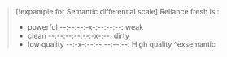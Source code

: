 
>[!expample for Semantic differential scale]
>Reliance fresh is :
>- powerful  --:--:--:-x-:--:--:--: weak
>- clean  --:--:--:--:--:-x-:--: dirty
>- low quality  --:-x-:--:--:--:--:--: High quality
^exsemantic